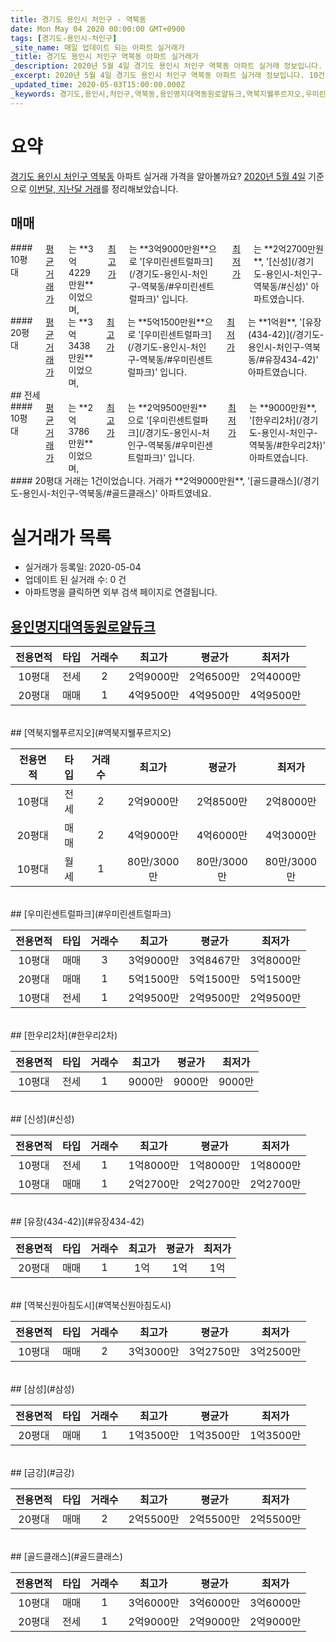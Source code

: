 ```yaml
---
title: 경기도 용인시 처인구 - 역북동
date: Mon May 04 2020 00:00:00 GMT+0900
tags: [경기도-용인시-처인구]
_site_name: 매일 업데이트 되는 아파트 실거래가
_title: 경기도 용인시 처인구 역북동 아파트 실거래가
_description: 2020년 5월 4일 경기도 용인시 처인구 역북동 아파트 실거래 정보입니다. 10건 아파트 정보가 있습니다.
_excerpt: 2020년 5월 4일 경기도 용인시 처인구 역북동 아파트 실거래 정보입니다. 10건 아파트 정보가 있습니다.
_updated_time: 2020-05-03T15:00:00.000Z
_keywords: 경기도,용인시,처인구,역북동,용인명지대역동원로얄듀크,역북지웰푸르지오,우미린센트럴파크,한우리2차,신성,유장(434-42),역북신원아침도시,삼성,금강,골드클래스
---
```





# 요약
<ins>경기도 용인시 처인구 역북동</ins> 아파트 실거래 가격을 알아볼까요? <ins>2020년 5월 4일</ins> 기준으로 <ins>이번달, 지난달 거래</ins>를 정리해보았습니다.

## 매매
<div class="container">
<div class="six columns" markdown="1">
#### 10평대
<ins>평균 거래가</ins>는 **3억4229만원**이었으며, <ins>최고가</ins>는 **3억9000만원**으로 '[우미린센트럴파크](/경기도-용인시-처인구-역북동/#우미린센트럴파크)' 입니다. <ins>최저가</ins>는 **2억2700만원**, '[신성](/경기도-용인시-처인구-역북동/#신성)' 아파트였습니다.
</div>
<div class="six columns" markdown="1">
#### 20평대
<ins>평균 거래가</ins>는 **3억3438만원**이었으며, <ins>최고가</ins>는 **5억1500만원**으로 '[우미린센트럴파크](/경기도-용인시-처인구-역북동/#우미린센트럴파크)' 입니다. <ins>최저가</ins>는 **1억원**, '[유장(434-42)](/경기도-용인시-처인구-역북동/#유장434-42)' 아파트였습니다.
</div>
</div>
## 전세
<div class="container">
<div class="six columns" markdown="1">
#### 10평대
<ins>평균 거래가</ins>는 **2억3786만원**이었으며, <ins>최고가</ins>는 **2억9500만원**으로 '[우미린센트럴파크](/경기도-용인시-처인구-역북동/#우미린센트럴파크)' 입니다. <ins>최저가</ins>는 **9000만원**, '[한우리2차](/경기도-용인시-처인구-역북동/#한우리2차)' 아파트였습니다.
</div>
<div class="six columns" markdown="1">
#### 20평대
거래는 1건이었습니다. 거래가 **2억9000만원**, '[골드클래스](/경기도-용인시-처인구-역북동/#골드클래스)' 아파트였네요.
</div>
</div>



# 실거래가 목록
- 실거래가 등록일: 2020-05-04
- 업데이트 된 실거래 수: 0 건
- 아파트명을 클릭하면 외부 검색 페이지로 연결됩니다.

## [용인명지대역동원로얄듀크](#용인명지대역동원로얄듀크)

|전용면적|타입|거래수|최고가|평균가|최저가|
|:---:|:---:|:---:|:---:|:---:|:---:|
|10평대|<span class="deal-type-2">전세</span>|2|2억9000만|2억6500만|2억4000만|
|20평대|<span class="deal-type-1">매매</span>|1|4억9500만|4억9500만|4억9500만|

<br/>
## [역북지웰푸르지오](#역북지웰푸르지오)

|전용면적|타입|거래수|최고가|평균가|최저가|
|:---:|:---:|:---:|:---:|:---:|:---:|
|10평대|<span class="deal-type-2">전세</span>|2|2억9000만|2억8500만|2억8000만|
|20평대|<span class="deal-type-1">매매</span>|2|4억9000만|4억6000만|4억3000만|
|10평대|<span class="deal-type-3">월세</span>|1|80만/3000만|80만/3000만|80만/3000만|

<br/>
## [우미린센트럴파크](#우미린센트럴파크)

|전용면적|타입|거래수|최고가|평균가|최저가|
|:---:|:---:|:---:|:---:|:---:|:---:|
|10평대|<span class="deal-type-1">매매</span>|3|3억9000만|3억8467만|3억8000만|
|20평대|<span class="deal-type-1">매매</span>|1|5억1500만|5억1500만|5억1500만|
|10평대|<span class="deal-type-2">전세</span>|1|2억9500만|2억9500만|2억9500만|

<br/>
## [한우리2차](#한우리2차)

|전용면적|타입|거래수|최고가|평균가|최저가|
|:---:|:---:|:---:|:---:|:---:|:---:|
|10평대|<span class="deal-type-2">전세</span>|1|9000만|9000만|9000만|

<br/>
## [신성](#신성)

|전용면적|타입|거래수|최고가|평균가|최저가|
|:---:|:---:|:---:|:---:|:---:|:---:|
|10평대|<span class="deal-type-2">전세</span>|1|1억8000만|1억8000만|1억8000만|
|10평대|<span class="deal-type-1">매매</span>|1|2억2700만|2억2700만|2억2700만|

<br/>
## [유장(434-42)](#유장434-42)

|전용면적|타입|거래수|최고가|평균가|최저가|
|:---:|:---:|:---:|:---:|:---:|:---:|
|20평대|<span class="deal-type-1">매매</span>|1|1억|1억|1억|

<br/>
## [역북신원아침도시](#역북신원아침도시)

|전용면적|타입|거래수|최고가|평균가|최저가|
|:---:|:---:|:---:|:---:|:---:|:---:|
|10평대|<span class="deal-type-1">매매</span>|2|3억3000만|3억2750만|3억2500만|

<br/>
## [삼성](#삼성)

|전용면적|타입|거래수|최고가|평균가|최저가|
|:---:|:---:|:---:|:---:|:---:|:---:|
|20평대|<span class="deal-type-1">매매</span>|1|1억3500만|1억3500만|1억3500만|

<br/>
## [금강](#금강)

|전용면적|타입|거래수|최고가|평균가|최저가|
|:---:|:---:|:---:|:---:|:---:|:---:|
|20평대|<span class="deal-type-1">매매</span>|2|2억5500만|2억5500만|2억5500만|

<br/>
## [골드클래스](#골드클래스)

|전용면적|타입|거래수|최고가|평균가|최저가|
|:---:|:---:|:---:|:---:|:---:|:---:|
|10평대|<span class="deal-type-1">매매</span>|1|3억6000만|3억6000만|3억6000만|
|20평대|<span class="deal-type-2">전세</span>|1|2억9000만|2억9000만|2억9000만|

<br/>



